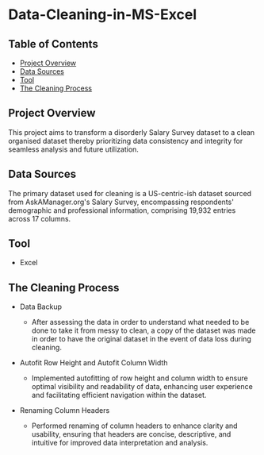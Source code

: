 # Data-Cleaning-in-MS-Excel

## Table of Contents

- [Project Overview](#project-overview)
- [Data Sources](#data-sources)
- [Tool](#tool)
- [The Cleaning Process](#the-cleaning-process)

## Project Overview

This project aims to transform a disorderly Salary Survey dataset to a clean organised dataset thereby prioritizing data consistency and integrity for seamless analysis and future utilization.

## Data Sources

The primary dataset used for cleaning is a US-centric-ish dataset sourced from AskAManager.org's Salary Survey,  encompassing respondents' demographic and professional information, comprising 19,932 entries across 17 columns.



## Tool

- Excel

## The Cleaning Process

- Data Backup
  - After assessing the data in order to understand what needed to be done to take it from messy to clean, a copy of the dataset was made in order to have the original dataset in the 
    event of data loss during cleaning.

- Autofit Row Height and Autofit Column Width
  - Implemented autofitting of row height and column width to ensure optimal visibility and readability of data, enhancing user experience and facilitating efficient navigation within the dataset.
 
- Renaming Column Headers
  - Performed renaming of column headers to enhance clarity and usability, ensuring that headers are concise, descriptive, and intuitive for improved data interpretation and analysis.




